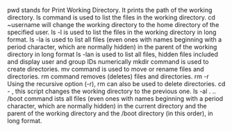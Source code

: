 pwd stands for Print Working Directory. It prints the path of the working directory.
ls command is used to list the files in the working directory.
cd ~username will change the working directory to the home directory of the specified user.
ls -l is used to list the files in the working directory in long format.
ls -la is used to list all files (even ones with names beginning with a period character, which are normally hidden) in the parent of the working directory in long format
ls -lan is used to list all files, hidden files included and display user and group IDs numerically
mkdir command is used to create directories.
mv command is used to move or rename files and directories.
rm command removes (deletes) files and directories.
rm -r Using the recursive option (-r), rm can also be used to delete directories.
cd - , this script changes the working directory to the previous one.
ls -al . .. /boot command ists all files (even ones with names beginning with a period character, which are normally hidden) in the current directory and the parent of the working directory and the /boot directory (in this order), in long format.
